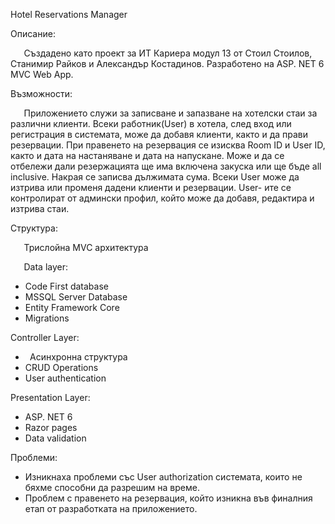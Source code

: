 ﻿Hotel Reservations Manager

Описание:

`	`Създадено като проект за ИТ Кариера модул 13 от Стоил Стоилов, Станимир Райков и Александър Костадинов. Разработено на ASP. NET 6 MVC Web App.

Възможности: 

`	`Приложението служи за записване и запазване на хотелски стаи за различни клиенти. Всеки работник(User) в хотела, след вход или регистрация в системата, може да добавя клиенти, както и да прави резервации. При правенето на резервация се изисква Room ID и User ID, както и дата на настаняване и дата на напускане. Може и да се отбележи дали резержацията ще има включена закуска или ще бъде all inclusive. Накрая се записва дължимата сума. Всеки User може да изтрива или променя дадени клиенти и резервации. User- ите се контролират от админски профил, който може да добавя, редактира и изтрива стаи.

Структура:

`	`Трислойна MVC архитектура

`	`Data layer:

- Code First database
- MSSQL Server Database
- Entity Framework Core
- Migrations

Controller Layer:

- ` `Асинхронна структура
- CRUD Operations
- User authentication 

Presentation Layer:

- ASP. NET 6
- Razor pages
- Data validation

Проблеми:

- Изникнаха проблеми със User authorization системата, които не бяхме способни да разрешим на време.
- Проблем с правенето на резервация, който изникна във финалния етап от разработката на приложението.



